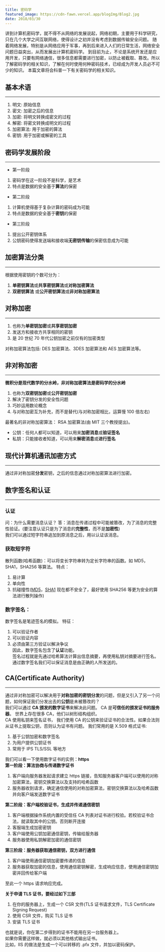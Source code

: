 ```yaml
---
title: 密码学
featured_image: https://cdn-fawn.vercel.app/blogImg/Blog2.jpg
date: 2018/03/30
---
```


讲到计算机密码学，就不得不从网络的发展说起，网络初期，主要用于科学研究，只在几个大学之间互联网络，使得设计之初并没有考虑到数据传输安全问题。
随着网络发展，特别是从网络应用于军事，再到后来进入人们的日常生活，网络安全问题日益突出，从而发展出计算机密码学。
到目前为止，不论是系统开发还是应用开发，只要有网络通信，很多信息都需要进行加密，以防止被截取、篡改。所以了解密码学的相关知识，了解在何时使用何种密码技术，已经成为开发人员必不可少的知识。
本篇文章将会科普一下有关密码学的相关知识。

## 基本术语
***  
1. 明文: 原始信息
2. 密文: 加密之后的信息
3. 加密: 将明文转换成密文的过程
4. 解密: 将密文转换成明文的过程
5. 加密算法: 用于加密的算法
6. 密钥: 用于加密或解密的工具

## 密码学发展阶段
***   
- 第一阶段
 1. 密码学在这一阶段不是科学，是艺术
 2. 特点是数据的安全基于**算法**的保密

- 第二阶段
 1. 计算机使得基于复杂计算的密码成为可能
 2. 特点是数据的安全基于**密钥**的保密  

- 第三阶段
 1. 提出公开密钥体系
 2. 公钥密码使得发送端和接收端**无密钥传输**的保密信息成为可能

## 加密算法分类
***  
根据使用密钥的个数可分为：
 1. **单密钥算法**或**共享密钥算法**或**对称加密算法**
 2. **双密钥算法** 或**公开密钥算法**或**非对称加密算法**  

## 对称加密
***  
1. 也称为**单密钥加密**或**共享密钥加密**
2. 发送方和接收方共享相同的密钥
3. 是 20 世纪 70 年代公钥加密之前仅有的加密类型

对称加密算法包括: DES 加密算法、3DES 加密算法和 AES 加密算法等。

## 非对称加密
***  
**微积分是现代数学的分水岭，非对称加密算法是密码学的分水岭**
1. 也称为**双密钥加密**或**公开密钥加密**
2. 解决了密钥分发的安全性问题
3. 巧妙运用数论概念
4. 与对称加密互为补充，而不是替代(与对称加密相比，运算慢 100 倍左右)

最著名的非对称加密算法： RSA 加密算法(由 MIT 三个教授提出)。

- 公钥：任何人都可以知道，可以用来**加密消息**或**验证签名**
- 私钥：只能接收者知道，可以用来**解密消息**或**进行签名**

## 现代计算机通讯加密方式
***  
通过非对称加密**分发**密钥，之后的信息通过对称加密算法进行加密。  

## 数字签名和认证  
***  
### 认证
问：为什么需要消息认证？
答：消息在传递过程中可能被篡改，为了消息的完整性验证。(要注意认证只是为了消息的**完整性**，而不是**加密性**)  
我们可以通过短字符串追加到原消息之后，用以认证该消息。

### 获取短字符
散列函数(哈希函数)：可以将变长字符串转为定长字符串的函数。如 MD5，SHA1，SHA256 等算法。
特点： 
 1. 易计算
 2. 单向性
 3. 抗碰撞性([MD5](https://www.wikiwand.com/zh-hans/%E7%8E%8B%E5%B0%8F%E9%9B%B2 "王小云")，[SHA1](https://security.googleblog.com/2017/02/announcing-first-sha1-collision.html) 现在都不安全了，最好使用 SHA256 等更为安全的算法进行散列操作)  

### 数字签名：
数字签名是笔迹签名的模拟。
特征：
 1. 可以验证作者
 2. 可以验证内容
 3. 必须由第三方验证以解决争议  
因此，数字签名包含了**认证**功能。  
签名过程就是先通过哈希算法计算出信息摘要，再使用私钥对摘要进行签名。  
通过数字签名我们可以保证消息是由正确的人所发送的。

## CA(Certificate Authority) 
***   
通过非对称加密可以解决用于**对称加密的密钥分发**的问题，但是又引入了另一个问题，如何保证我们分发出去的**公钥**是未被篡改的？  
我们可以通过 **CA 颁发的数字证书**来解决此问题。
CA 是**可信任的颁发证书的服务器**。 
世界上存在很多 CA，他们以树形结构组织。  
CA 使用私钥来签名证书， 我们使用 CA 的公钥来验证证书的合法性。如果合法则从证书上提取公钥，否则认为证书有问题。
我们常用的是 X.509 格式证书: 
1. 基于公钥加密和数字签名
2. 为用户提供公钥证书
3. 常用于 IPS TLS/SSL 等地方

我们可以看一下使用数字证书的实例：**https**  
**第一阶段：算法协商与传递数字证书**  
1. 客户端向服务器发起请求建立 https 链接，告知服务器客户端可以使用的对称加密算法，密钥交换算法以及支持的哈希函数
2. 服务器收到请求，确定通信使用的对称加密算法，密钥交换算法以及哈希函数并向客户端发送数字证书

**第二阶段：客户端校验证书，生成并传递通信密钥**  
1. 客户端根据操作系统内置的受信任 CA 列表对证书进行校验。若校验证书合法，就读取其中的公钥。否则断开连接
2. 客服端生成加密密钥
3. 客户端使用公钥加密通信密钥，传输给服务器
4. 服务器使用私钥解密加密的通信密钥

**第三阶段：服务器获取通信密钥，双方进行通信**  
1. 客户端使用通信密钥加密要传递的信息
2. 服务器获取加密的信息，使用通信密钥解密，生成响应信息，使用通信密钥加密并回传给客户端

至此一个 https 请求响应完成。

**关于申请 TLS 证书，要经过如下三部**
1. 在你的服务器上，生成一个 CSR 文件(TLS 证书请求文件，TLS Certificate Signing Request)
2. 使用 CSR 文件，购买 TLS 证书
3. 安装 TLS 证书

也就是说，你在第二步得到的证书不能用在另一台服务器上。  
如果你需要这样做，就必须以其他格式输出证书。  
比如，IIS 的做法是生成一个可以转移的 .pfx 文件，并加以密码保护。